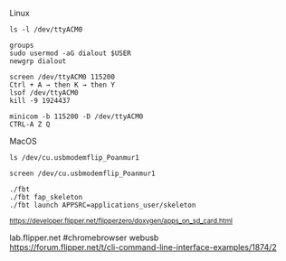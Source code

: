 

Linux
```
ls -l /dev/ttyACM0
```
```
groups
sudo usermod -aG dialout $USER
newgrp dialout
```
```
screen /dev/ttyACM0 115200
Ctrl + A → then K → then Y
lsof /dev/ttyACM0
kill -9 1924437
```
```
minicom -b 115200 -D /dev/ttyACM0
CTRL-A Z Q
```
MacOS
```
ls /dev/cu.usbmodemflip_Poanmur1
```
```
screen /dev/cu.usbmodemflip_Poanmur1
```

```
./fbt
./fbt fap_skeleton
./fbt launch APPSRC=applications_user/skeleton
```
<sup>https://developer.flipper.net/flipperzero/doxygen/apps_on_sd_card.html</sup>



lab.flipper.net #chromebrowser webusb   
https://forum.flipper.net/t/cli-command-line-interface-examples/1874/2
